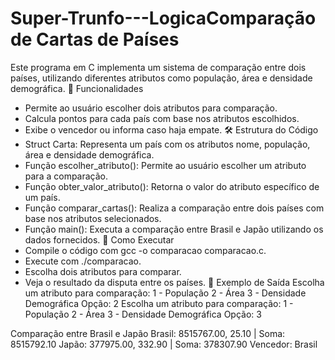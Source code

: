 # Super-Trunfo---LogicaComparação de Cartas de Países
Este programa em C implementa um sistema de comparação entre dois países, utilizando diferentes atributos como população, área e densidade demográfica.
📌 Funcionalidades
- Permite ao usuário escolher dois atributos para comparação.
- Calcula pontos para cada país com base nos atributos escolhidos.
- Exibe o vencedor ou informa caso haja empate.
🛠 Estrutura do Código
- Struct Carta: Representa um país com os atributos nome, população, área e densidade demográfica.
- Função escolher_atributo(): Permite ao usuário escolher um atributo para a comparação.
- Função obter_valor_atributo(): Retorna o valor do atributo específico de um país.
- Função comparar_cartas(): Realiza a comparação entre dois países com base nos atributos selecionados.
- Função main(): Executa a comparação entre Brasil e Japão utilizando os dados fornecidos.
🚀 Como Executar
- Compile o código com gcc -o comparacao comparacao.c.
- Execute com ./comparacao.
- Escolha dois atributos para comparar.
- Veja o resultado da disputa entre os países.
📌 Exemplo de Saída
Escolha um atributo para comparação:
1 - População
2 - Área
3 - Densidade Demográfica
Opção: 2
Escolha um atributo para comparação:
1 - População
2 - Área
3 - Densidade Demográfica
Opção: 3

Comparação entre Brasil e Japão
Brasil: 8515767.00, 25.10 | Soma: 8515792.10
Japão: 377975.00, 332.90 | Soma: 378307.90
Vencedor: Brasil




